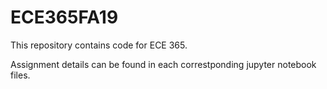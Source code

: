 # ECE365FA19

This repository contains code for ECE 365.

Assignment details can be found in each correstponding jupyter notebook files.

